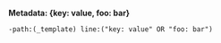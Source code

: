 **Metadata: {key: value, foo: bar}**
```query
-path:(_template) line:("key: value" OR "foo: bar")
```
